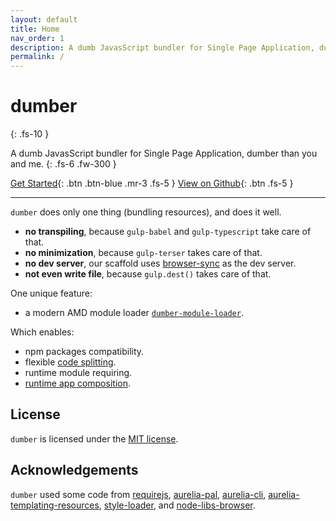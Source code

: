 ```yaml
---
layout: default
title: Home
nav_order: 1
description: A dumb JavasScript bundler for Single Page Application, dumber than you and me.
permalink: /
---
```


# dumber
{: .fs-10 }

A dumb JavasScript bundler for Single Page Application, dumber than you and me.
{: .fs-6 .fw-300 }

[Get Started](./get-started){: .btn .btn-blue .mr-3 .fs-5 } [View on Github](//github.com/dumberjs/dumber){: .btn .fs-5 }

---

`dumber` does only one thing (bundling resources), and does it well.

* **no transpiling**, because `gulp-babel` and `gulp-typescript` take care of that.
* **no minimization**, because `gulp-terser` takes care of that.
* **no dev server**, our scaffold uses [browser-sync](https://www.browsersync.io) as the dev server.
* **not even write file**, because `gulp.dest()` takes care of that.

One unique feature:

* a modern AMD module loader [`dumber-module-loader`](//github.com/dumberjs/dumber-module-loader).

Which enables:

* npm packages compatibility.
* flexible [code splitting](./options/code-split).
* runtime module requiring.
* [runtime app composition](./runtime-app-composition).

## License

`dumber` is licensed under the [MIT license](https://github.com/makesjs/makes/blob/master/LICENSE).

## Acknowledgements

`dumber` used some code from [requirejs](https://github.com/requirejs/requirejs), [aurelia-pal](https://github.com/aurelia/pal), [aurelia-cli](https://github.com/aurelia/cli), [aurelia-templating-resources](https://github.com/aurelia/templating-resources), [style-loader](https://github.com/webpack-contrib/style-loader), and [node-libs-browser](https://github.com/webpack/node-libs-browser).
